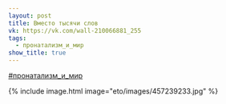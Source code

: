 ```yaml
---
layout: post
title: Вместо тысячи слов
vk: https://vk.com/wall-210066881_255
tags:
  - пронатализм_и_мир
show_title: true
---
```

[#пронатализм_и_мир](poisk.html#пронатализм_и_мир)

{% include image.html image="eto/images/457239233.jpg" %}